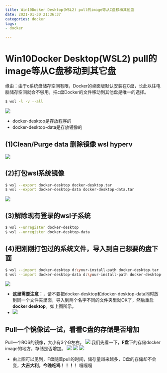 ```yaml
---
title: Win10Docker Desktop(WSL2) pull的image等从C盘移植其他盘
date: 2021-01-30 21:36:37
categories: docker
tags:
- docker

---
```


# Win10Docker Desktop(WSL2) pull的image等从C盘移动到其它盘
缘由：由于c系统盘储存空间有限，Docker的桌面版默认安装在C盘，长此以往电脑储存空间就会不够用，把c盘Docker的文件移动到其他盘是唯一的选择。

```bash
$ wsl -l -v --all
```
![](https://img-blog.csdnimg.cn/20210130201404860.png?x-oss-process=image/watermark,type_ZmFuZ3poZW5naGVpdGk,shadow_10,text_aHR0cHM6Ly9ibG9nLmNzZG4ubmV0L3dlaXhpbl80NTI0MzQ4Ng==,size_16,color_FFFFFF,t_70)

- docker-desktop是存放程序的
- docker-desktop-data是存放镜像的

## (1)Clean/Purge data  删除镜像 wsl hyperv
![](https://img-blog.csdnimg.cn/20210130201625903.png?x-oss-process=image/watermark,type_ZmFuZ3poZW5naGVpdGk,shadow_10,text_aHR0cHM6Ly9ibG9nLmNzZG4ubmV0L3dlaXhpbl80NTI0MzQ4Ng==,size_16,color_FFFFFF,t_70)
##  (2)打包wsl系统镜像
```bash
$ wsl --export docker-desktop docker-desktop.tar
$ wsl --export docker-desktop-data docker-desktop-data.tar
```
![](https://img-blog.csdnimg.cn/2021013020181257.png)
##  (3)解除现有登录的wsl子系统

```bash
$ wsl --unregister docker-desktop
$ wsl --unregister docker-desktop-data
```
##  (4)把刚刚打包过的系统文件，导入到自己想要的盘下面

```bash
$ wsl --import docker-desktop d:\your-install-path docker-desktop.tar
$ wsl --import docker-desktop-data d:\your-install-path docker-desktop-data.tar
```
![](https://img-blog.csdnimg.cn/2021013020214070.png?x-oss-process=image/watermark,type_ZmFuZ3poZW5naGVpdGk,shadow_10,text_aHR0cHM6Ly9ibG9nLmNzZG4ubmV0L3dlaXhpbl80NTI0MzQ4Ng==,size_16,color_FFFFFF,t_70)
- **这里需要注意：**，请不要把docker-desktop和docker-desktop-data同时放到同一个文件夹里面，导入到两个名字不同的文件夹里就OK了，然后重启**docker desktop**。如上图所示。
- ![](https://img-blog.csdnimg.cn/20210130202401881.png?x-oss-process=image/watermark,type_ZmFuZ3poZW5naGVpdGk,shadow_10,text_aHR0cHM6Ly9ibG9nLmNzZG4ubmV0L3dlaXhpbl80NTI0MzQ4Ng==,size_16,color_FFFFFF,t_70)
## Pull一个镜像试一试，看看C盘的存储是否增加
Pull一个ROS的镜像，大小有3个G左右。
![](https://img-blog.csdnimg.cn/20210130202555124.png)
我们先看一下，**F盘**下的存储docker image的地方，存储是否增加。
![](https://img-blog.csdnimg.cn/20210130202924280.png?x-oss-process=image/watermark,type_ZmFuZ3poZW5naGVpdGk,shadow_10,text_aHR0cHM6Ly9ibG9nLmNzZG4ubmV0L3dlaXhpbl80NTI0MzQ4Ng==,size_16,color_FFFFFF,t_70)
![](https://img-blog.csdnimg.cn/20210130202936112.png?x-oss-process=image/watermark,type_ZmFuZ3poZW5naGVpdGk,shadow_10,text_aHR0cHM6Ly9ibG9nLmNzZG4ubmV0L3dlaXhpbl80NTI0MzQ4Ng==,size_16,color_FFFFFF,t_70)
![](https://img-blog.csdnimg.cn/20210130202945608.png)

- 由上图可以见到，F盘随着pull的时间，储存量越来越多，C盘的存储却不会变，**大吉大利，今晚吃鸡！！！！** 嘎嘎嘎